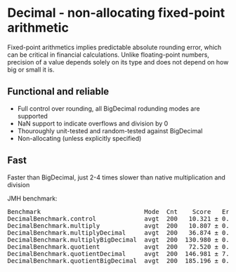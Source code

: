 # Decimal - non-allocating fixed-point arithmetic

Fixed-point arithmetics implies predictable absolute rounding error, which can be critical in financial calculations.
Unlike floating-point numbers, precision of a value depends solely on its type and does not depend on how big or small it is.

## Functional and reliable
- Full control over rounding, all BigDecimal rodunding modes are supported
- NaN support to indicate overflows and division by 0
- Thouroughly unit-tested and random-tested against BigDecimal
- Non-allocating (unless explicitly specified)

## Fast
Faster than BigDecimal, just 2-4 times slower than native multiplication and division

JMH benchmark:
<pre>
Benchmark                            Mode  Cnt    Score   Error  Units Comment
DecimalBenchmark.control             avgt  200   10.321 ± 0.084  ns/op Initializing data only
DecimalBenchmark.multiply            avgt  200   10.807 ± 0.095  ns/op Native 64-bit multiply
DecimalBenchmark.multiplyDecimal     avgt  200   36.874 ± 0.125  ns/op Decimal multiply
DecimalBenchmark.multiplyBigDecimal  avgt  200  130.980 ± 0.347  ns/op BigDecimal multiply 
DecimalBenchmark.quotient            avgt  200   72.520 ± 0.259  ns/op Native 64-bit divide
DecimalBenchmark.quotientDecimal     avgt  200  146.981 ± 7.289  ns/op Decimal divide
DecimalBenchmark.quotientBigDecimal  avgt  200  185.196 ± 0.828  ns/op BigDecimal divide
</pre>
